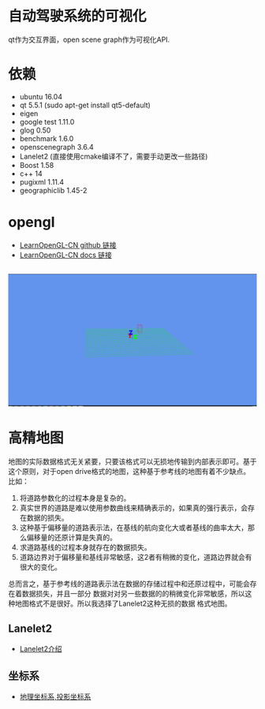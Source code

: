 # 自动驾驶系统的可视化

qt作为交互界面，open scene graph作为可视化API.

# 依赖
* ubuntu 16.04
* qt 5.5.1 (sudo apt-get install qt5-default)
* eigen
* google test 1.11.0
* glog 0.50
* benchmark 1.6.0
* openscenegraph 3.6.4
* Lanelet2 (直接使用cmake编译不了，需要手动更改一些路径)
* Boost 1.58
* c++ 14
* pugixml 1.11.4
* geographiclib 1.45-2


# opengl
- [LearnOpenGL-CN github 链接](https://github.com/LearnOpenGL-CN/LearnOpenGL-CN)
- [LearnOpenGL-CN docs 链接](https://learnopengl-cn.github.io/)

## 
![frame](./resource/frame_base.png)

# 高精地图

地图的实际数据格式无关紧要，只要该格式可以无损地传输到内部表示即可。基于这个原则，对于open drive格式的地图，这种基于参考线的地图有着不少缺点。比如：
1. 将道路参数化的过程本身是复杂的。
2. 真实世界的道路是难以使用参数曲线来精确表示的，如果真的强行表示，会存在数据的损失。
3. 这种基于偏移量的道路表示法，在基线的航向变化大或者基线的曲率太大，那么偏移量的还原计算是失真的。
4. 求道路基线的过程本身就存在的数据损失。
5. 道路边界对于偏移量和基线非常敏感，这2者有稍微的变化，道路边界就会有很大的变化。
    
总而言之，基于参考线的道路表示法在数据的存储过程中和还原过程中，可能会存在着数据损失，并且一部分
数据对对另一些数据的的稍微变化非常敏感，所以这种地图格式不是很好。所以我选择了Lanelet2这种无损的数据
格式地图。

## Lanelet2
- [Lanelet2介绍](http://www.xchu.net/2020/02/25/42lanelet2-codeparsing/)

## 坐标系
- [地理坐标系,投影坐标系](https://zhuanlan.zhihu.com/p/379610875)

